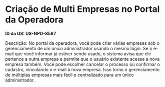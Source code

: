 # Criação de Multi Empresas no Portal da Operadora

**ID da US: US-NPD-8587**

Descrição: No portal da operadora, você pode criar várias empresas sob o gerenciamento de um único administrador usando o mesmo login. Se o e-mail que você informar já estiver sendo usado, o sistema avisa que ele pertence a outra empresa e permite que o usuário existente acesse a nova empresa também. Você pode escolher cancelar o processo ou confirmar o cadastro, vinculando o e-mail à nova empresa. Isso torna o gerenciamento de múltiplas empresas mais fácil e centralizado para um único administrador.